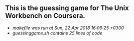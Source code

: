 ## This is the guessing game for The Unix Workbench on Coursera.
- *makefile was run at Sun, 22 Apr 2018 16:09:25 +0300*
- *guessinggame.sh contains 25 lines of code*
